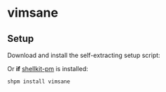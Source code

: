# vimsane

## Setup

Download and install the self-extracting setup script:


Or **if** [shellkit-pm](https://github.com/sanekits/shellkit-pm) is installed:

    shpm install vimsane

##
